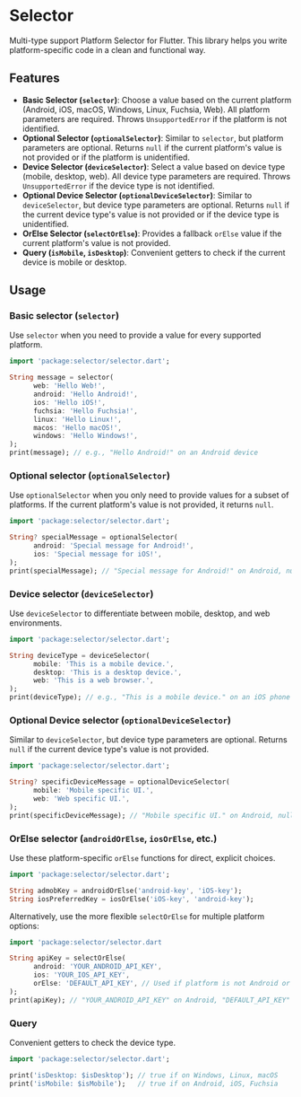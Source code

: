 # Selector

Multi-type support Platform Selector for Flutter. This library helps you write platform-specific code in a clean and functional way.

## Features

-   **Basic Selector (`selector`)**: Choose a value based on the current platform (Android, iOS, macOS, Windows, Linux, Fuchsia, Web). All platform parameters are required. Throws `UnsupportedError` if the platform is not identified.
-   **Optional Selector (`optionalSelector`)**: Similar to `selector`, but platform parameters are optional. Returns `null` if the current platform's value is not provided or if the platform is unidentified.
-   **Device Selector (`deviceSelector`)**: Select a value based on device type (mobile, desktop, web). All device type parameters are required. Throws `UnsupportedError` if the device type is not identified.
-   **Optional Device Selector (`optionalDeviceSelector`)**: Similar to `deviceSelector`, but device type parameters are optional. Returns `null` if the current device type's value is not provided or if the device type is unidentified.
-   **OrElse Selector (`selectOrElse`)**: Provides a fallback `orElse` value if the current platform's value is not provided.
-   **Query (`isMobile`, `isDesktop`)**: Convenient getters to check if the current device is mobile or desktop.

## Usage

### Basic selector (`selector`)

Use `selector` when you need to provide a value for every supported platform.

```dart
import 'package:selector/selector.dart';

String message = selector(
      web: 'Hello Web!',
      android: 'Hello Android!',
      ios: 'Hello iOS!',
      fuchsia: 'Hello Fuchsia!',
      linux: 'Hello Linux!',
      macos: 'Hello macOS!',
      windows: 'Hello Windows!',
);
print(message); // e.g., "Hello Android!" on an Android device
```

### Optional selector (`optionalSelector`)

Use `optionalSelector` when you only need to provide values for a subset of platforms. If the current platform's value is not provided, it returns `null`.

```dart
import 'package:selector/selector.dart';

String? specialMessage = optionalSelector(
      android: 'Special message for Android!',
      ios: 'Special message for iOS!',
);
print(specialMessage); // "Special message for Android!" on Android, null on macOS
```

### Device selector (`deviceSelector`)

Use `deviceSelector` to differentiate between mobile, desktop, and web environments.

```dart
import 'package:selector/selector.dart';

String deviceType = deviceSelector(
      mobile: 'This is a mobile device.',
      desktop: 'This is a desktop device.',
      web: 'This is a web browser.',
);
print(deviceType); // e.g., "This is a mobile device." on an iOS phone
```

### Optional Device selector (`optionalDeviceSelector`)

Similar to `deviceSelector`, but device type parameters are optional. Returns `null` if the current device type's value is not provided.

```dart
import 'package:selector/selector.dart';

String? specificDeviceMessage = optionalDeviceSelector(
      mobile: 'Mobile specific UI.',
      web: 'Web specific UI.',
);
print(specificDeviceMessage); // "Mobile specific UI." on Android, null on Windows desktop
```

### OrElse selector (`androidOrElse`, `iosOrElse`, etc.)

Use these platform-specific `orElse` functions for direct, explicit choices.

```dart
import 'package:selector/selector.dart';

String admobKey = androidOrElse('android-key', 'iOS-key');
String iosPreferredKey = iosOrElse('iOS-key', 'android-key');
```

Alternatively, use the more flexible `selectOrElse` for multiple platform options:

```dart
import 'package:selector/selector.dart

String apiKey = selectOrElse(
      android: 'YOUR_ANDROID_API_KEY',
      ios: 'YOUR_IOS_API_KEY',
      orElse: 'DEFAULT_API_KEY', // Used if platform is not Android or iOS
);
print(apiKey); // "YOUR_ANDROID_API_KEY" on Android, "DEFAULT_API_KEY" on Windows
```

### Query

Convenient getters to check the device type.

```dart
import 'package:selector/selector.dart';

print('isDesktop: $isDesktop'); // true if on Windows, Linux, macOS
print('isMobile: $isMobile');   // true if on Android, iOS, Fuchsia
```